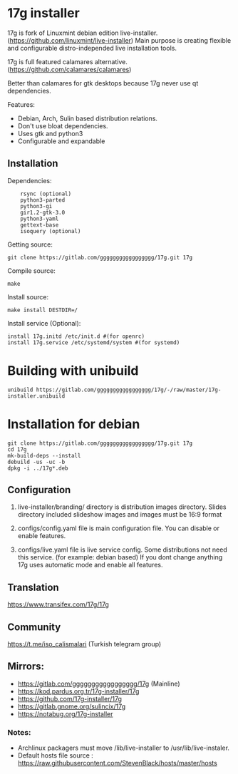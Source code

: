 
# 17g installer

17g is fork of Linuxmint debian edition live-installer. (https://github.com/linuxmint/live-installer) Main purpose is creating flexible and configurable distro-independed live installation tools. 

17g is full featured calamares alternative. (https://github.com/calamares/calamares)

Better than calamares for gtk desktops because 17g never use qt dependencies.

Features:

* Debian, Arch, Sulin based distribution relations. 
* Don't use bloat dependencies.
* Uses gtk and python3
* Configurable and expandable

## Installation

Dependencies:

```
    rsync (optional)
    python3-parted
    python3-gi
    gir1.2-gtk-3.0
    python3-yaml
    gettext-base
    isoquery (optional)
```
Getting source:

```
git clone https://gitlab.com/ggggggggggggggggg/17g.git 17g
```
Compile source:

```
make
```
Install source:

```
make install DESTDIR=/
```

Install service (Optional):

```
install 17g.initd /etc/init.d #(for openrc)
install 17g.service /etc/systemd/system #(for systemd)
```

# Building with unibuild

```shell
unibuild https://gitlab.com/ggggggggggggggggg/17g/-/raw/master/17g-installer.unibuild
```

# Installation for debian

```shell
git clone https://gitlab.com/ggggggggggggggggg/17g.git 17g
cd 17g
mk-build-deps --install
debuild -us -uc -b
dpkg -i ../17g*.deb
```

## Configuration

1. live-installer/branding/ directory is distribution images directory. Slides directory included slideshow images and images must be 16:9 format

1. configs/config.yaml file is main configuration file. You can disable or enable features.

1.  configs/live.yaml file is live service config. Some distributions not need this service. (for example: debian based) If you dont change anything 17g uses automatic mode and enable all features.

## Translation

https://www.transifex.com/17g/17g

## Community

https://t.me/iso_calismalari (Turkish telegram group)

## Mirrors:

* https://gitlab.com/ggggggggggggggggg/17g (Mainline)
* https://kod.pardus.org.tr/17g-installer/17g
* https://github.com/17g-installer/17g
* https://gitlab.gnome.org/sulincix/17g
* https://notabug.org/17g-installer

### Notes:

* Archlinux packagers must move /lib/live-installer to /usr/lib/live-instaler.
* Default hosts file source : https://raw.githubusercontent.com/StevenBlack/hosts/master/hosts
